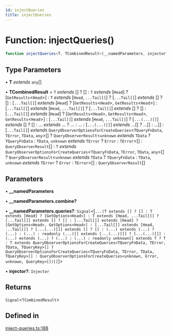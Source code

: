 ```yaml
---
id: injectQueries
title: injectQueries
---
```


# Function: injectQueries()

```ts
function injectQueries<T, TCombinedResult>(__namedParameters, injector?): Signal<TCombinedResult>
```

## Type Parameters

• **T** *extends* `any`[]

• **TCombinedResult** = `T` *extends* [] ? [] : `T` *extends* [`Head`] ? [`GetResults`\<`Head`\>] : `T` *extends* [`Head`, `...Tail[]`] ? [`...Tail[]`] *extends* [] ? [] : [`...Tail[]`] *extends* [`Head`] ? [`GetResults`\<`Head`\>, `GetResults`\<`Head`\>] : [`...Tail[]`] *extends* [`Head`, `...Tail[]`] ? [`...Tail[]`] *extends* [] ? [] : [`...Tail[]`] *extends* [`Head`] ? [`GetResults`\<`Head`\>, `GetResults`\<`Head`\>, `GetResults`\<`Head`\>] : [`...Tail[]`] *extends* [`Head`, `...Tail[]`] ? [`...(...)[]`] *extends* [] ? [] : ... *extends* ... ? ... : ... : [`...(...)[]`] *extends* ...[] ? ...[] : ...[] : [`...Tail[]`] *extends* `QueryObserverOptionsForCreateQueries`\<`TQueryFnData`, `TError`, `TData`, `any`\>[] ? `QueryObserverResult`\<`unknown` *extends* `TData` ? `TQueryFnData` : `TData`, `unknown` *extends* `TError` ? `Error` : `TError`\>[] : `QueryObserverResult`[] : `T` *extends* `QueryObserverOptionsForCreateQueries`\<`TQueryFnData`, `TError`, `TData`, `any`\>[] ? `QueryObserverResult`\<`unknown` *extends* `TData` ? `TQueryFnData` : `TData`, `unknown` *extends* `TError` ? `Error` : `TError`\>[] : `QueryObserverResult`[]

## Parameters

• **\_\_namedParameters**

• **\_\_namedParameters.combine?**

• **\_\_namedParameters.queries?**: `Signal`\<[`...(T extends [] ? [] : T extends [Head] ? [GetOptions<Head>] : T extends [Head, ...Tail[]] ? [...Tail[]] extends [] ? [] : [...Tail[]] extends [Head] ? [GetOptions<Head>, GetOptions<Head>] : [...Tail[]] extends [Head, ...Tail[]] ? [...(...)[]] extends [] ? [] : (...) extends (...) ? (...) : (...) : readonly (...)[] extends [...(...)[]] ? [...(...)[]] : (...) extends (...) ? (...) : (...) : readonly unknown[] extends T ? T : T extends QueryObserverOptionsForCreateQueries<TQueryFnData, TError, TData, TQueryKey>[] ? QueryObserverOptionsForCreateQueries<TQueryFnData, TError, TData, TQueryKey>[] : QueryObserverOptionsForCreateQueries<unknown, Error, unknown, QueryKey>[])[]`]\>

• **injector?**: `Injector`

## Returns

`Signal`\<`TCombinedResult`\>

## Defined in

[inject-queries.ts:188](https://github.com/TanStack/query/blob/27861961bbb36e9bc25fcd45cff21b5645f02f9b/packages/angular-query-experimental/src/inject-queries.ts#L188)
